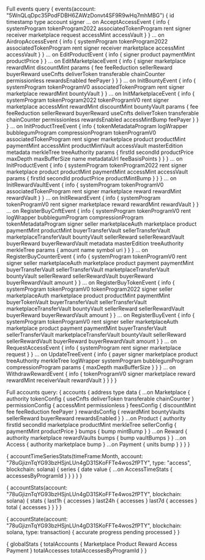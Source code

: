 Full events query
{
  events(account: "5WnQLqDpc35PodFDBH6ZAWzDonvt4SF9R9wHq7mhMBG") {
    id
    timestamp
    type
    account
    signer
    ... on AcceptAccessEvent {
      info {
        systemProgram
        tokenProgram2022
        associatedTokenProgram
        rent
        signer
        receiver
        marketplace
        request
        accessMint
        accessVault
      }
    }
    ... on AirdropAccessEvent {
      info {
        systemProgram
        tokenProgram2022
        associatedTokenProgram
        rent
        signer
        receiver
        marketplace
        accessMint
        accessVault
      }
    }
    ... on EditProductEvent {
      info {
        signer
        product
        paymentMint
        productPrice
      }
    }
    ... on EditMarketplaceEvent {
      info {
        signer
        marketplace
        rewardMint
        discountMint
        params {
          fee
          feeReduction
          sellerReward
          buyerReward
          useCnfts
          deliverToken
          transferable
          chainCounter
          permissionless
          rewardsEnabled
          feePayer
        }
      }
    }
    ... on InitBountyEvent {
      info {
        systemProgram
        tokenProgramV0
        associatedTokenProgram
        rent
        signer
        marketplace
        rewardMint
        bountyVault
      }
    }
    ... on InitMarketplaceEvent {
      info {
        systemProgram
        tokenProgram2022
        tokenProgramV0
        rent
        signer
        marketplace
        accessMint
        rewardMint
        discountMint
        bountyVault
        params {
          fee
          feeReduction
          sellerReward
          buyerReward
          useCnfts
          deliverToken
          transferable
          chainCounter
          permissionless
          rewardsEnabled
          accessMintBump
          feePayer
        }
      }
    }
    ... on InitProductTreeEvent {
      info {
        tokenMetadataProgram
        logWrapper
        bubblegumProgram
        compressionProgram
        tokenProgramV0
        associatedTokenProgram
        rent
        signer
        marketplace
        product
        productMint
        paymentMint
        accessMint
        productMintVault
        accessVault
        masterEdition
        metadata
        merkleTree
        treeAuthority
        params {
          firstId
          secondId
          productPrice
          maxDepth
          maxBufferSize
          name
          metadataUrl
          feeBasisPoints
        }
      }
    }
    ... on InitProductEvent {
      info {
        systemProgram
        tokenProgram2022
        rent
        signer
        marketplace
        product
        productMint
        paymentMint
        accessMint
        accessVault
        params {
          firstId
          secondId
          productPrice
          productMintBump
        }
      }
    }
    ... on InitRewardVaultEvent {
      info {
        systemProgram
        tokenProgramV0
        associatedTokenProgram
        rent
        signer
        marketplace
        reward
        rewardMint
        rewardVault
      }
    }
    ... on InitRewardEvent {
      info {
        systemProgram
        tokenProgramV0
        rent
        signer
        marketplace
        reward
        rewardMint
        rewardVault
      }
    }
    ... on RegisterBuyCnftEvent {
      info {
        systemProgram
        tokenProgramV0
        rent
        logWrapper
        bubblegumProgram
        compressionProgram
        tokenMetadataProgram
        signer
        seller
        marketplaceAuth
        marketplace
        product
        paymentMint
        productMint
        buyerTransferVault
        sellerTransferVault
        marketplaceTransferVault
        bountyVault
        sellerReward
        sellerRewardVault
        buyerReward
        buyerRewardVault
        metadata
        masterEdition
        treeAuthority
        merkleTree
        params {
          amount
          name
          symbol
          uri
        }
      }
    }
    ... on RegisterBuyCounterEvent {
      info {
        systemProgram
        tokenProgramV0
        rent
        signer
        seller
        marketplaceAuth
        marketplace
        product
        payment
        paymentMint
        buyerTransferVault
        sellerTransferVault
        marketplaceTransferVault
        bountyVault
        sellerReward
        sellerRewardVault
        buyerReward
        buyerRewardVault
        amount
      }
    }
    ... on RegisterBuyTokenEvent {
      info {
        systemProgram
        tokenProgramV0
        tokenProgram2022
        signer
        seller
        marketplaceAuth
        marketplace
        product
        productMint
        paymentMint
        buyerTokenVault
        buyerTransferVault
        sellerTransferVault
        marketplaceTransferVault
        bountyVault
        sellerReward
        sellerRewardVault
        buyerReward
        buyerRewardVault
        amount
      }
    }
    ... on RegisterBuyEvent {
      info {
        systemProgram
        tokenProgramV0
        rent
        signer
        seller
        marketplaceAuth
        marketplace
        product
        payment
        paymentMint
        buyerTransferVault
        sellerTransferVault
        marketplaceTransferVault
        bountyVault
        sellerReward
        sellerRewardVault
        buyerReward
        buyerRewardVault
        amount
      }
    }
    ... on RequestAccessEvent {
      info {
        systemProgram
        rent
        signer
        marketplace
        request
      }
    }
    ... on UpdateTreeEvent {
      info {
        payer
        signer
        marketplace
        product
        treeAuthority
        merkleTree
        logWrapper
        systemProgram
        bubblegumProgram
        compressionProgram
        params {
          maxDepth
          maxBufferSize
        }
      }
    }
    ... on WithdrawRewardEvent {
      info {
        tokenProgramV0
        signer
        marketplace
        reward
        rewardMint
        receiverVault
        rewardVault
      }
    }
  }
}

Full accounts query: 
{
  accounts {
    address
    type
    data {
      ...on Marketplace {
        authority
        tokenConfig {
          useCnfts
          deliverToken
          transferable
          chainCounter
        }
        permissionConfig {
          accessMint
          permissionless
        }
        feesConfig {
          discountMint
          fee
          feeReduction
          feePayer
        }
        rewardsConfig {
          rewardMint
          bountyVaults
          sellerReward
          buyerReward
          rewardsEnabled
        }
      }
      ...on Product {
        authority
        firstId
        secondId
        marketplace
        productMint
        merkleTree
        sellerConfig {
          paymentMint
          productPrice
        }
        bumps {
          bump
          mintBump
        }
      }
      ...on Reward {
        authority
        marketplace
        rewardVaults
        bumps {
          bump
          vaultBumps
        }
      }
      ...on Access {
        authority
        marketplace
        bump
      }
      ...on Payment {
        units
        bump
      }
    }
  }
}

{
  accountTimeSeriesStats(timeFrame:Month, account: "78uGjiznTqYG93bzHSjnLUn4gD31SKoFFTe4wos2fPTY", type: "access", blockchain: solana) {
    series {
      date
      value {
        ...on AccessTimeStats {
          accessesByProgramId
        }
      }
    }
  }
}

{
  accountStats(account: "78uGjiznTqYG93bzHSjnLUn4gD31SKoFFTe4wos2fPTY", blockchain: solana) {
    stats {
      last1h {
        accesses
      }
      last24h {
        accesses
      }
      last7d {
        accesses
      }
      total {
        accesses
      }
    }
  }
}

{
  accountState(account: "78uGjiznTqYG93bzHSjnLUn4gD31SKoFFTe4wos2fPTY", blockchain: solana, type: transaction) {
    accurate
    progress
    pending
    processed
  }
}

{
    globalStats {
        totalAccounts {
            Marketplace
            Product
          	Reward
            Access
            Payment
        }
        totalAccesses
        totalAccessesByProgramId
    }
}

